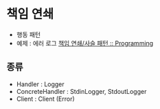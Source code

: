 # 책임 연쇄

- 행동 패턴
- 예제 : 에러 로그 [책임 연쇄/사슬 패턴 :: Programming](https://programmingfbf7290.tistory.com/entry/%EC%B1%85%EC%9E%84-%EC%97%B0%EC%87%84%EC%82%AC%EC%8A%AC-%ED%8C%A8%ED%84%B4)

## 종류
- Handler : Logger
- ConcreteHandler : StdinLogger, StdoutLogger
- Client : Client
(Error)